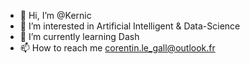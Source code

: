 - 👋 Hi, I’m @Kernic
- 👀 I’m interested in Artificial Intelligent & Data-Science
- 🌱 I’m currently learning Dash
- 📫 How to reach me corentin.le_gall@outlook.fr

<!---
Kernic/Kernic is a ✨ special ✨ repository because its `README.md` (this file) appears on your GitHub profile.
You can click the Preview link to take a look at your changes.
--->
